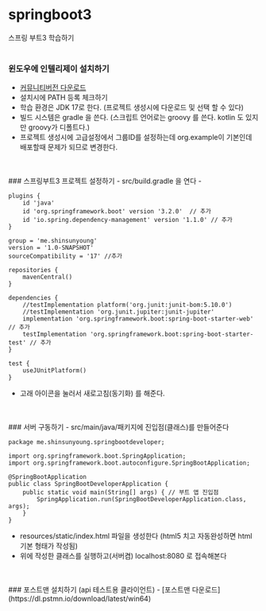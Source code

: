 # springboot3
스프링 부트3 학습하기
<br/>
<br/>
### 윈도우에 인텔리제이 설치하기
- [커뮤니티버전 다운로드](https://www.jetbrains.com/ko-kr/idea/download/download-thanks.html?platform=windows&code=IIC)
- 설치시에 PATH 등록 체크하기
- 학습 환경은 JDK 17로 한다. (프로젝트 생성시에 다운로드 및 선택 할 수 있다)
- 빌드 시스템은 gradle 을 쓴다. (스크립트 언어로는 groovy 를 쓴다. kotlin 도 있지만 groovy가 디폴트다.)
- 프로젝트 생성시에 고급설정에서 그룹ID를 설정하는데 org.example이 기본인데 배포할때 문제가 되므로 변경한다.
<br/>
<br/>
### 스프링부트3 프로젝트 설정하기
- src/build.gradle 을 연다
-

```
plugins {
    id 'java'
    id 'org.springframework.boot' version '3.2.0'  // 추가
    id 'io.spring.dependency-management' version '1.1.0' // 추가
}

group = 'me.shinsunyoung'
version = '1.0-SNAPSHOT'
sourceCompatibility = '17' //추가

repositories {
    mavenCentral()
}

dependencies {
    //testImplementation platform('org.junit:junit-bom:5.10.0')
    //testImplementation 'org.junit.jupiter:junit-jupiter'
    implementation 'org.springframework.boot:spring-boot-starter-web' // 추가
    testImplementation 'org.springframework.boot:spring-boot-starter-test' // 추가
}

test {
    useJUnitPlatform()
}
```
- 고래 아이콘을 눌러서 새로고침(동기화) 를 해준다.
<br/>
<br/>
### 서버 구동하기
- src/main/java/패키지에 진입점(클래스)를 만들어준다

```
package me.shinsunyoung.springbootdeveloper;

import org.springframework.boot.SpringApplication;
import org.springframework.boot.autoconfigure.SpringBootApplication;

@SpringBootApplication
public class SpringBootDeveloperApplication {
    public static void main(String[] args) { // 부트 앱 진입점
        SpringApplication.run(SpringBootDeveloperApplication.class, args);
    }
}
```

- resources/static/index.html 파일을 생성한다 (html5 치고 자동완성하면 html 기본 형태가 작성됨)
- 위에 작성한 클래스를 실행하고(서버켬) localhost:8080 로 접속해본다



<br/>
<br/>
### 포스트맨 설치하기 (api 테스트용 클라이언트)
- [포스트맨 다운로드](https://dl.pstmn.io/download/latest/win64)











